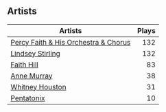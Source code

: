 ## Artists
Artists | Plays 
----- | -----: 
[Percy Faith & His Orchestra & Chorus](/artists/percy-faith-his-orchestra-chorus-30066836) | 132
[Lindsey Stirling](/artists/lindsey-stirling-780013) | 132
[Faith Hill](/artists/faith-hill-58019) | 83
[Anne Murray](/artists/anne-murray-28649) | 38
[Whitney Houston](/artists/whitney-houston-87166) | 31
[Pentatonix](/artists/pentatonix-655231) | 10

